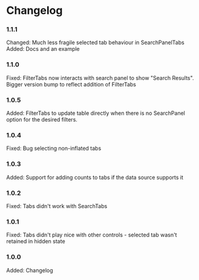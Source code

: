 # Changelog

### 1.1.1

Changed:    Much less fragile selected tab behaviour in SearchPanelTabs
Added:      Docs and an example

### 1.1.0

Fixed:	    FilterTabs now interacts with search panel to show "Search Results". Bigger version bump to reflect addition of FilterTabs

### 1.0.5

Added:      FilterTabs to update table directly when there is no SearchPanel option for the desired filters. 

### 1.0.4

Fixed:      Bug selecting non-inflated tabs

### 1.0.3

Added:	    Support for adding counts to tabs if the data source supports it

### 1.0.2

Fixed:	    Tabs didn't work with SearchTabs 

### 1.0.1

Fixed:	    Tabs didn't play nice with other controls - selected tab wasn't retained in hidden state

### 1.0.0

Added:      Changelog
